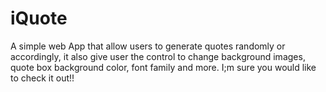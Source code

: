 # iQuote
A simple web App that allow users to generate quotes randomly or accordingly, it also give user the control to change background images, quote box background color, font family and more.  I;m sure you would like to check it out!!
